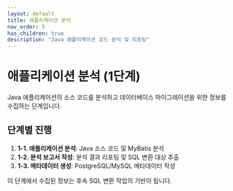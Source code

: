 ```yaml
---
layout: default
title: 애플리케이션 분석
nav_order: 5
has_children: true
description: "Java 애플리케이션 코드 분석 및 리포팅"
---
```


# 애플리케이션 분석 (1단계)

Java 애플리케이션의 소스 코드를 분석하고 데이터베이스 마이그레이션을 위한 정보를 수집하는 단계입니다.

## 단계별 진행

1. **1-1. 애플리케이션 분석**: Java 소스 코드 및 MyBatis 분석
2. **1-2. 분석 보고서 작성**: 분석 결과 리포팅 및 SQL 변환 대상 추출
3. **1-3. 메타데이터 생성**: PostgreSQL/MySQL 메타데이터 작성

이 단계에서 수집된 정보는 후속 SQL 변환 작업의 기반이 됩니다.
